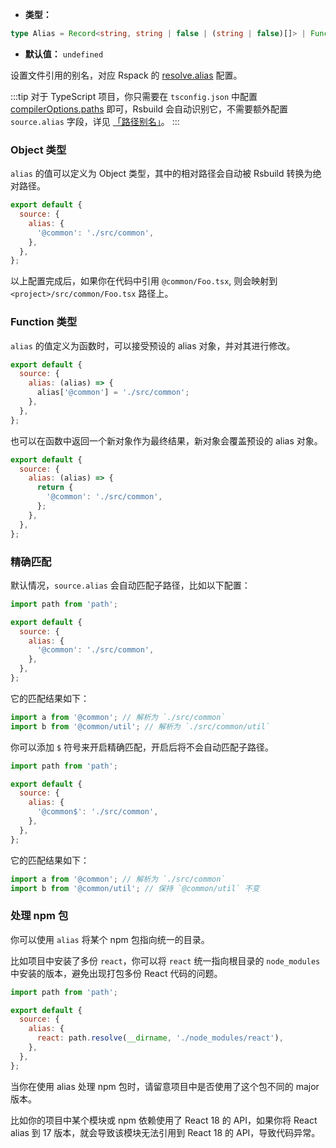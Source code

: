 - **类型：**

```ts
type Alias = Record<string, string | false | (string | false)[]> | Function;
```

- **默认值：** `undefined`

设置文件引用的别名，对应 Rspack 的 [resolve.alias](https://rspack.dev/zh/config/resolve#resolvealias) 配置。

:::tip
对于 TypeScript 项目，你只需要在 `tsconfig.json` 中配置 [compilerOptions.paths](https://typescriptlang.org/tsconfig#paths) 即可，Rsbuild 会自动识别它，不需要额外配置 `source.alias` 字段，详见 [「路径别名」](https://rsbuild.dev/zh/guide/advanced/alias)。
:::

### Object 类型

`alias` 的值可以定义为 Object 类型，其中的相对路径会自动被 Rsbuild 转换为绝对路径。

```js
export default {
  source: {
    alias: {
      '@common': './src/common',
    },
  },
};
```

以上配置完成后，如果你在代码中引用 `@common/Foo.tsx`, 则会映射到 `<project>/src/common/Foo.tsx` 路径上。

### Function 类型

`alias` 的值定义为函数时，可以接受预设的 alias 对象，并对其进行修改。

```js
export default {
  source: {
    alias: (alias) => {
      alias['@common'] = './src/common';
    },
  },
};
```

也可以在函数中返回一个新对象作为最终结果，新对象会覆盖预设的 alias 对象。

```js
export default {
  source: {
    alias: (alias) => {
      return {
        '@common': './src/common',
      };
    },
  },
};
```

### 精确匹配

默认情况，`source.alias` 会自动匹配子路径，比如以下配置：

```js
import path from 'path';

export default {
  source: {
    alias: {
      '@common': './src/common',
    },
  },
};
```

它的匹配结果如下：

```js
import a from '@common'; // 解析为 `./src/common`
import b from '@common/util'; // 解析为 `./src/common/util`
```

你可以添加 `$` 符号来开启精确匹配，开启后将不会自动匹配子路径。

```js
import path from 'path';

export default {
  source: {
    alias: {
      '@common$': './src/common',
    },
  },
};
```

它的匹配结果如下：

```js
import a from '@common'; // 解析为 `./src/common`
import b from '@common/util'; // 保持 `@common/util` 不变
```

### 处理 npm 包

你可以使用 `alias` 将某个 npm 包指向统一的目录。

比如项目中安装了多份 `react`，你可以将 `react` 统一指向根目录的 `node_modules` 中安装的版本，避免出现打包多份 React 代码的问题。

```js
import path from 'path';

export default {
  source: {
    alias: {
      react: path.resolve(__dirname, './node_modules/react'),
    },
  },
};
```

当你在使用 alias 处理 npm 包时，请留意项目中是否使用了这个包不同的 major 版本。

比如你的项目中某个模块或 npm 依赖使用了 React 18 的 API，如果你将 React alias 到 17 版本，就会导致该模块无法引用到 React 18 的 API，导致代码异常。
